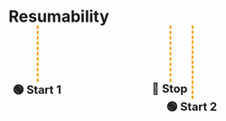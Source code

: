# Resumability

<object
    type="image/svg+xml"
    data="resumability/process.svg"
    style="margin-left: 44px; transform-origin: top left; scale: 1.2; margin-bottom: -20px;"></object>

<div style="
    width: 100%;
    margin-top: -50px;
    margin-bottom: 50px;
">
    <!-- Starting point 1 -->
    <div style="
        position: relative;
        left: 50px;
        display: inline-flex;
        flex-direction: column;
        justify-content: center;
    ">
        <div style="
            display: inline-block;
            height: 100px;
            border-left-color: #f59e0b;
            border-left-style: dashed;
            border-left-width: 3px;
        "></div>
        <div style="
            display: inline-block;
            font-weight: bold;
            font-size: 20px;
            margin-left: -50%;
        ">🟢 Start 1</div>
    </div>
    <!-- Stopping point -->
    <div style="
        position: relative;
        left: 195px;
        display: inline-flex;
        flex-direction: column;
        justify-content: flex-start;
        align-items: flex-start;
    ">
        <div style="
            display: inline-block;
            height: 100px;
            border-left-color: #f59e0b;
            border-left-style: dashed;
            border-left-width: 3px;
        "></div>
        <div style="
            display: inline-block;
            font-weight: bold;
            font-size: 20px;
            margin-left: -50%;
        ">🚏 Stop</div>
    </div>
    <!-- Starting point 2 -->
    <div style="
        position: relative;
        left: 167px;
        top: 30px;
        display: inline-flex;
        flex-direction: column;
        justify-content: center;
    ">
        <div style="
            display: inline-block;
            height: 130px;
            border-left-color: #f59e0b;
            border-left-style: dashed;
            border-left-width: 3px;
        "></div>
        <div style="
            display: inline-block;
            font-weight: bold;
            font-size: 20px;
            margin-left: -50%;
        ">🟢 Start 2</div>
    </div>
</div>

<!--
1. Resumability is about starting, where you stopped.
2. If the work is already done, why do it again.
3. If you've paid the cost once, why pay it again, and again, and again!
4. This not only benefits end users, it benefits developers when they are testing the automation software.
5. We often talk about having a faster feedback loop. This is it.
-->
